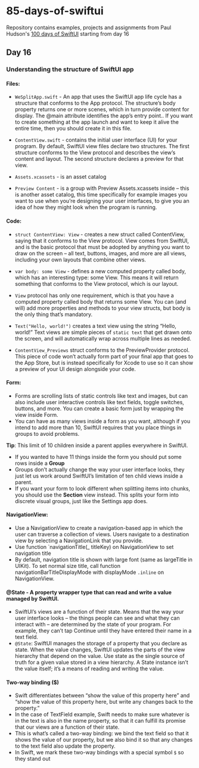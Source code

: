 # 85-days-of-swiftui

Repository contains examples, projects and assignments from Paul Hudson's [100 days of SwiftUI](https://www.hackingwithswift.com/100/swiftui) starting from day 16

## Day 16

### Understanding the structure of SwiftUI app

#### Files:

- `WeSplitApp.swift` - An app that uses the SwiftUI app life cycle has a structure that conforms to the App protocol. The structure’s body property returns one or more scenes, which in turn provide content for display. The @main attribute identifies the app’s entry point.. If you want to create something at the app launch and want to keep it alive the entire time, then you should create it in this file.

- `ContentView.swift` - contains the initial user interface (UI) for your program. By default, SwiftUI view files declare two structures. The first structure conforms to the View protocol and describes the view’s content and layout. The second structure declares a preview for that view.

- `Assets.xcassets` - is an asset catalog

- `Preview Content` - is a group with Preview Assets.xcassets inside – this is another asset catalog, this time specifically for example images you want to use when you’re designing your user interfaces, to give you an idea of how they might look when the program is running.

#### Code:

- `struct ContentView: View` - creates a new struct called ContentView, saying that it conforms to the View protocol. View comes from SwiftUI, and is the basic protocol that must be adopted by anything you want to draw on the screen – all text, buttons, images, and more are all views, including your own layouts that combine other views.

-  `var body: some View` - defines a new computed property called body, which has an interesting type: some View. This means it will return something that conforms to the View protocol, which is our layout.

-  `View` protocol has only one requirement, which is that you have a computed property called body that returns some View. You can (and will) add more properties and methods to your view structs, but body is the only thing that’s mandatory.

- `Text("Hello, world!")` creates a text view using the string “Hello, world!” Text views are simple pieces of `static text` that get drawn onto the screen, and will automatically wrap across multiple lines as needed.

- `ContentView_Previews` struct conforms to the PreviewProvider protocol. This piece of code won’t actually form part of your final app that goes to the App Store, but is instead specifically for Xcode to use so it can show a preview of your UI design alongside your code.


#### Form:

- Forms are scrolling lists of static controls like text and images, but can also include user interactive controls like text fields, toggle switches, buttons, and more. You can create a basic form just by wrapping the view inside Form.
- You can have as many views inside a form as you want, although if you intend to add more than 10, SwiftUI requires that you place things in groups to avoid problems.

**Tip**: This limit of 10 children inside a parent applies everywhere in SwiftUI.

- If you wanted to have 11 things inside the form you should put some rows inside a **Group**
- Groups don’t actually change the way your user interface looks, they just let us work around SwiftUI’s limitation of ten child views inside a parent.
- If you want your form to look different when splitting items into chunks, you should use the **Section** view instead. This splits your form into discrete visual groups, just like the Settings app does.


#### NavigationView:

- Use a NavigationView to create a navigation-based app in which the user can traverse a collection of views. Users navigate to a destination view by selecting a NavigationLink that you provide.
- Use function `navigationTitle(_ titleKey) on NavigationView to set navigation title
- By default, navigation title is shown with large font (same as largeTitle in UIKit). To set normal size title, call function navigationBarTitleDisplayMode with displayMode `.inline` on NavigationView.


#### @State - A property wrapper type that can read and write a value managed by SwiftUI.

- SwiftUI’s views are a function of their state. Means that the way your user interface looks – the things people can see and what they can interact with – are determined by the state of your program. For example, they can’t tap Continue until they have entered their name in a text field.
- `@State`: SwiftUI manages the storage of a property that you declare as state. When the value changes, SwiftUI updates the parts of the view hierarchy that depend on the value. Use state as the single source of truth for a given value stored in a view hierarchy.
A State instance isn’t the value itself; it’s a means of reading and writing the value.

#### Two-way binding ($)

- Swift differentiates between “show the value of this property here” and “show the value of this property here, but write any changes back to the property.”
- In the case of TextField example, Swift needs to make sure whatever is in the text is also in the name property, so that it can fulfill its promise that our views are a function of their state.
- This is what’s called a two-way binding: we bind the text field so that it shows the value of our property, but we also bind it so that any changes to the text field also update the property.
- In Swift, we mark these two-way bindings with a special symbol `$` so they stand out
